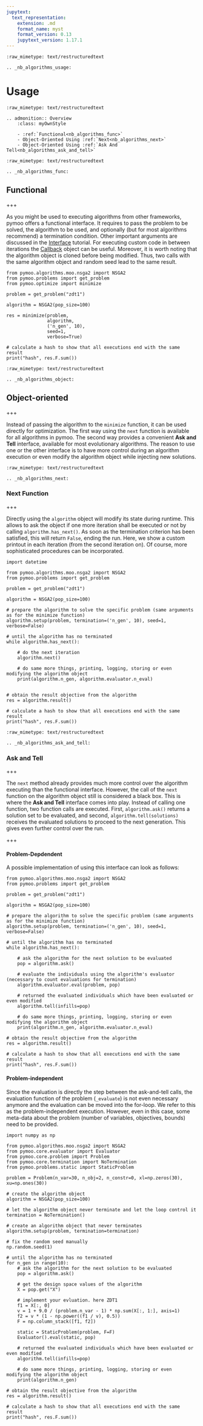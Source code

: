 ```yaml
---
jupytext:
  text_representation:
    extension: .md
    format_name: myst
    format_version: 0.13
    jupytext_version: 1.17.1
---
```


```{raw-cell}
:raw_mimetype: text/restructuredtext

.. _nb_algorithms_usage:
```

# Usage

```{raw-cell}
:raw_mimetype: text/restructuredtext

.. admonition:: Overview
    :class: myOwnStyle
    
    - :ref:`Functional<nb_algorithms_func>` 
    - Object-Oriented Using :ref:`Next<nb_algorithms_next>` 
    - Object-Oriented Using :ref:`Ask And Tell<nb_algorithms_ask_and_tell>`
```

```{raw-cell}
:raw_mimetype: text/restructuredtext

.. _nb_algorithms_func:
```

## Functional

+++

As you might be used to executing algorithms from other frameworks, pymoo offers a functional interface. It requires to pass the problem to be solved, the algorithm to be used, and optionally (but for most algorithms recommend) a termination condition. Other important arguments are discussed in the [Interface](../interface/index.ipynb) tutorial. For executing custom code in between iterations the [Callback](../interface/callback.ipynb) object can be useful. Moreover, it is worth noting that the algorithm object is cloned before being modified. Thus, two calls with the same algorithm object and random seed lead to the same result.

```{code-cell} ipython3
from pymoo.algorithms.moo.nsga2 import NSGA2
from pymoo.problems import get_problem
from pymoo.optimize import minimize

problem = get_problem("zdt1")

algorithm = NSGA2(pop_size=100)

res = minimize(problem,
               algorithm,
               ('n_gen', 10),
               seed=1,
               verbose=True)

# calculate a hash to show that all executions end with the same result
print("hash", res.F.sum())
```

```{raw-cell}
:raw_mimetype: text/restructuredtext

.. _nb_algorithms_object:
```

## Object-oriented

+++

Instead of passing the algorithm to the `minimize` function, it can be used directly for optimization. The first way using the `next` function is available for all algorithms in pymoo. The second way provides a convenient **Ask and Tell** interface, available for most evolutionary algorithms. The reason to use one or the other interface is to have more control during an algorithm execution or even modify the algorithm object while injecting new solutions.

```{raw-cell}
:raw_mimetype: text/restructuredtext

.. _nb_algorithms_next:
```

### Next Function

+++

Directly using the `algorithm` object will modify its state during runtime. This allows to ask the object if one more iteration shall be executed or not by calling `algorithm.has_next()`. As soon as the termination criterion has been satisfied, this will return `False`, ending the run. 
Here, we show a custom printout in each iteration (from the second iteration on). Of course, more sophisticated procedures can be incorporated.

```{code-cell} ipython3
import datetime

from pymoo.algorithms.moo.nsga2 import NSGA2
from pymoo.problems import get_problem

problem = get_problem("zdt1")

algorithm = NSGA2(pop_size=100)

# prepare the algorithm to solve the specific problem (same arguments as for the minimize function)
algorithm.setup(problem, termination=('n_gen', 10), seed=1, verbose=False)

# until the algorithm has no terminated
while algorithm.has_next():
    
    # do the next iteration
    algorithm.next()
    
    # do same more things, printing, logging, storing or even modifying the algorithm object
    print(algorithm.n_gen, algorithm.evaluator.n_eval)
    
    
# obtain the result objective from the algorithm
res = algorithm.result()

# calculate a hash to show that all executions end with the same result
print("hash", res.F.sum())
```

```{raw-cell}
:raw_mimetype: text/restructuredtext

.. _nb_algorithms_ask_and_tell:
```

### Ask and Tell

+++

The `next` method already provides much more control over the algorithm executing than the functional interface. However, the call of the `next` function on the algorithm object still is considered a black box. This is where the **Ask and Tell** interface comes into play. Instead of calling one function, two function calls are executed. First, `algorithm.ask()` returns a solution set to be evaluated, and second, `algorithm.tell(solutions)` receives the evaluated solutions to proceed to the next generation. This gives even further control over the run. 

+++

#### Problem-Depdendent

A possible implementation of using this interface can look as follows:

```{code-cell} ipython3
from pymoo.algorithms.moo.nsga2 import NSGA2
from pymoo.problems import get_problem

problem = get_problem("zdt1")

algorithm = NSGA2(pop_size=100)

# prepare the algorithm to solve the specific problem (same arguments as for the minimize function)
algorithm.setup(problem, termination=('n_gen', 10), seed=1, verbose=False)

# until the algorithm has no terminated
while algorithm.has_next():

    # ask the algorithm for the next solution to be evaluated
    pop = algorithm.ask()

    # evaluate the individuals using the algorithm's evaluator (necessary to count evaluations for termination)
    algorithm.evaluator.eval(problem, pop)

    # returned the evaluated individuals which have been evaluated or even modified
    algorithm.tell(infills=pop)

    # do same more things, printing, logging, storing or even modifying the algorithm object
    print(algorithm.n_gen, algorithm.evaluator.n_eval)

# obtain the result objective from the algorithm
res = algorithm.result()

# calculate a hash to show that all executions end with the same result
print("hash", res.F.sum())
```

#### Problem-independent

Since the evaluation is directly the step between the ask-and-tell calls, the evaluation function of the problem (`_evaluate`) is not even necessary anymore and the evaluation can be moved into the for-loop. We refer to this as the problem-independent execution. However, even in this case, some meta-data about the problem (number of variables, objectives, bounds) need to be provided.

```{code-cell} ipython3
import numpy as np

from pymoo.algorithms.moo.nsga2 import NSGA2
from pymoo.core.evaluator import Evaluator
from pymoo.core.problem import Problem
from pymoo.core.termination import NoTermination
from pymoo.problems.static import StaticProblem

problem = Problem(n_var=30, n_obj=2, n_constr=0, xl=np.zeros(30), xu=np.ones(30))

# create the algorithm object
algorithm = NSGA2(pop_size=100)

# let the algorithm object never terminate and let the loop control it
termination = NoTermination()

# create an algorithm object that never terminates
algorithm.setup(problem, termination=termination)

# fix the random seed manually
np.random.seed(1)

# until the algorithm has no terminated
for n_gen in range(10):
    # ask the algorithm for the next solution to be evaluated
    pop = algorithm.ask()

    # get the design space values of the algorithm
    X = pop.get("X")

    # implement your evluation. here ZDT1
    f1 = X[:, 0]
    v = 1 + 9.0 / (problem.n_var - 1) * np.sum(X[:, 1:], axis=1)
    f2 = v * (1 - np.power((f1 / v), 0.5))
    F = np.column_stack([f1, f2])

    static = StaticProblem(problem, F=F)
    Evaluator().eval(static, pop)

    # returned the evaluated individuals which have been evaluated or even modified
    algorithm.tell(infills=pop)

    # do same more things, printing, logging, storing or even modifying the algorithm object
    print(algorithm.n_gen)

# obtain the result objective from the algorithm
res = algorithm.result()

# calculate a hash to show that all executions end with the same result
print("hash", res.F.sum())
```
